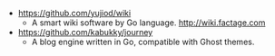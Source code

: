 - https://github.com/yujiod/wiki
  - A smart wiki software by Go language. http://wiki.factage.com
- https://github.com/kabukky/journey
  - A blog engine written in Go, compatible with Ghost themes. 
